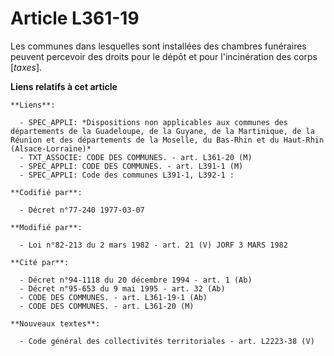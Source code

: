 # Article L361-19

Les communes dans lesquelles sont installées des chambres funéraires peuvent percevoir des droits pour le dépôt et pour
l'incinération des corps [*taxes*].

**Liens relatifs à cet article**

	**Liens**:

	  - SPEC_APPLI: *Dispositions non applicables aux communes des départements de la Guadeloupe, de la Guyane, de la Martinique, de la Réunion et des départements de la Moselle, du Bas-Rhin et du Haut-Rhin (Alsace-Lorraine)*
	  - TXT_ASSOCIE: CODE DES COMMUNES. - art. L361-20 (M)
	  - SPEC_APPLI: CODE DES COMMUNES. - art. L391-1 (M)
	  - SPEC_APPLI: Code des communes L391-1, L392-1 :

	**Codifié par**:

	  - Décret n°77-240 1977-03-07

	**Modifié par**:

	  - Loi n°82-213 du 2 mars 1982 - art. 21 (V) JORF 3 MARS 1982

	**Cité par**:

	  - Décret n°94-1118 du 20 décembre 1994 - art. 1 (Ab)
	  - Décret n°95-653 du 9 mai 1995 - art. 32 (Ab)
	  - CODE DES COMMUNES. - art. L361-19-1 (Ab)
	  - CODE DES COMMUNES. - art. L361-20 (M)

	**Nouveaux textes**:

	  - Code général des collectivités territoriales - art. L2223-38 (V)
